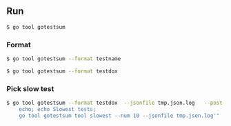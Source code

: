 ## Run
```bash
$ go tool gotestsum
```

### Format
```bash
$ go tool gotestsum --format testname
```

```bash
$ go tool gotestsum --format testdox
```

### Pick slow test
```bash
$ go tool gotestsum --format testdox  --jsonfile tmp.json.log   --post-run-command "bash -c '
    echo; echo Slowest tests;
    go tool gotestsum tool slowest --num 10 --jsonfile tmp.json.log'"
```